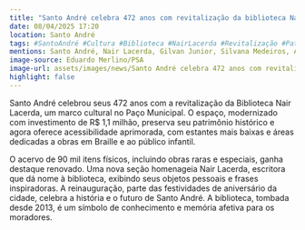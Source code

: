 ```yaml
---
title: "Santo André celebra 472 anos com revitalização da biblioteca Nair Lacerda"
date: 08/04/2025 17:20
location: Santo André
tags: #SantoAndré #Cultura #Biblioteca #NairLacerda #Revitalização #PatrimônioHistórico #Acessibilidade #AniversárioDaCidade #Leitura #MemóriaAfetiva #abc360noticias
mentions: Santo André, Nair Lacerda, Gilvan Junior, Silvana Medeiros, Azê Diniz, José Antônio Ferreira, Ana Carolina Serra, Paulo Serra, Braille, Sérgio Milliet, Rino Levi, João Ramalho, Tomé de Souza, Jorge Longa Marques, Padre Manoel da Nóbrega, Cacique Tibiriçá.
image-source: Eduardo Merlino/PSA
image-url: assets/images/news/Santo André celebra 472 anos com revitalização da biblioteca Nair Lacerda.jpg
highlight: false
---
```


Santo André celebrou seus 472 anos com a revitalização da Biblioteca Nair Lacerda, um marco cultural no Paço Municipal. O espaço, modernizado com investimento de R$ 1,1 milhão, preserva seu patrimônio histórico e agora oferece acessibilidade aprimorada, com estantes mais baixas e áreas dedicadas a obras em Braille e ao público infantil.

O acervo de 90 mil itens físicos, incluindo obras raras e especiais, ganha destaque renovado. Uma nova seção homenageia Nair Lacerda, escritora que dá nome à biblioteca, exibindo seus objetos pessoais e frases inspiradoras. A reinauguração, parte das festividades de aniversário da cidade, celebra a história e o futuro de Santo André. A biblioteca, tombada desde 2013, é um símbolo de conhecimento e memória afetiva para os moradores.
